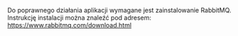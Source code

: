 Do poprawnego działania aplikacji wymagane jest zainstalowanie RabbitMQ.
Instrukcję instalacji można znaleźć pod adresem: 
https://www.rabbitmq.com/download.html
